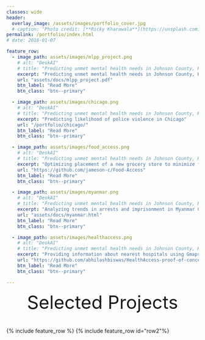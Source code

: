 ```yaml
---
classes: wide
header:
  overlay_image: /assets/images/portfolio_cover.jpg
  # caption: "Photo credit: [**Ricky Kharawala**](https://unsplash.com)"
permalink: /portfolio/index.html
# date: 2018-01-07

feature_row:
  - image_path: assets/images/mlpp_project.png
    # alt: "DeskAI"
    # title: "Predicting unmet mental health needs in Johnson County, Kansas"
    excerpt: "Predicting unmet mental health needs in Johnson County, Kansas"
    url: "assets/docs/mlpp_project.pdf"
    btn_label: "Read More"
    btn_class: "btn--primary"

  - image_path: assets/images/chicago.png
    # alt: "DeskAI"
    # title: "Predicting unmet mental health needs in Johnson County, Kansas"
    excerpt: "Predicting likelihood of police violence in Chicago"
    url: "/portfolio/chicago/"
    btn_label: "Read More"
    btn_class: "btn--primary"

  - image_path: assets/images/food_access.png
    # alt: "DeskAI"
    # title: "Predicting unmet mental health needs in Johnson County, Kansas"
    excerpt: "Optimizing placement of a new grocery store to minimize food insecurity in Pittsburgh"
    url: "https://github.com/jameson-c/Food-Access"
    btn_label: "Read More"
    btn_class: "btn--primary"

  - image_path: assets/images/myanmar.png
    # alt: "DeskAI"
    # title: "Predicting unmet mental health needs in Johnson County, Kansas"
    excerpt: "Analyzing trends in arrests and imprisonment in Myanmar Coup, 2020"
    url: "assets/docs/myanmar.html"
    btn_label: "Read More"
    btn_class: "btn--primary"

  - image_path: assets/images/healthaccess.png
    # alt: "DeskAI"
    # title: "Predicting unmet mental health needs in Johnson County, Kansas"
    excerpt: "Providing information about nearest hospitals using Gmaps and webscraping"
    url: "https://github.com/abhilashbiswas/HealthAccess-proof-of-concept"
    btn_label: "Read More"
    btn_class: "btn--primary"

---
```


<div style="margin-bottom:1cm" align="center"><font size="55">Selected Projects</font></div>

{% include feature_row %}
{% include feature_row id="row2"%}

